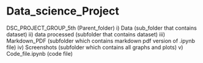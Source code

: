 # Data_science_Project
DSC_PROJECT_GROUP_5th (Parent_folder)
i) Data  (sub_folder that contains dataset)
ii) data processed  (subfolder that contains dataset)
iii) Markdown_PDF  (subfolder which contains markdown pdf version of .ipynb file)
iv) Screenshots (subfolder which contains all graphs and plots)
v) Code_file.ipynb (code file)
